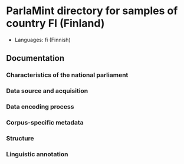 # ParlaMint directory for samples of country FI (Finland)

- Languages: fi (Finnish)

## Documentation

### Characteristics of the national parliament

### Data source and acquisition

### Data encoding process

### Corpus-specific metadata

### Structure

### Linguistic annotation